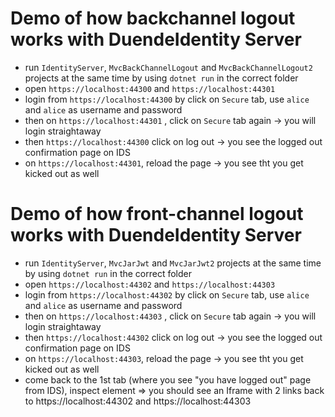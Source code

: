 # Demo of how backchannel logout works with DuendeIdentity Server

- run `IdentityServer`, `MvcBackChannelLogout` and `MvcBackChannelLogout2` projects at the same time by using `dotnet run` in the correct folder
- open `https://localhost:44300` and `https://localhost:44301`
- login from `https://localhost:44300` by click on `Secure` tab, use `alice` and `alice` as username and password
- then on `https://localhost:44301` , click on `Secure` tab again -> you will login straightaway
- then `https://localhost:44300` click on log out -> you see the logged out confirmation page on IDS
- on `https://localhost:44301`, reload the page -> you see tht you get kicked out as well

# Demo of how front-channel logout works with DuendeIdentity Server

- run `IdentityServer`, `MvcJarJwt` and `MvcJarJwt2` projects at the same time by using `dotnet run` in the correct folder
- open `https://localhost:44302` and `https://localhost:44303`
- login from `https://localhost:44302` by click on `Secure` tab, use `alice` and `alice` as username and password
- then on `https://localhost:44303` , click on `Secure` tab again -> you will login straightaway
- then `https://localhost:44302` click on log out -> you see the logged out confirmation page on IDS
- on `https://localhost:44303`, reload the page -> you see tht you get kicked out as well
- come back to the 1st tab (where you see "you have logged out" page from IDS), inspect element => you should see an Iframe with 2 links back to https://localhost:44302 and https://localhost:44303